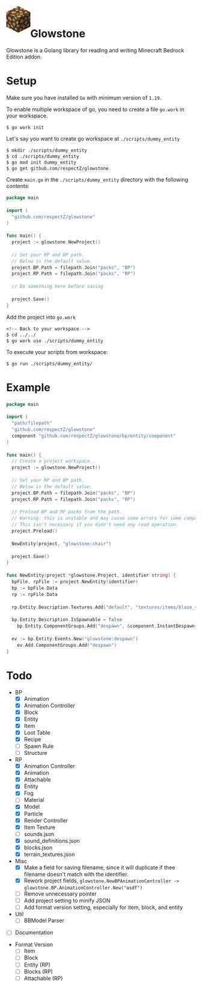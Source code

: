 <div>
  <img width="64" height="70" align="left" src="./glowstone.png" alt="Glowstone"/>
  <br>
  <h1>Glowstone</h1>
  <p>Glowstone is a Golang library for reading and writing Minecraft Bedrock Edition addon.</p>
</div>

  # Setup
  Make sure you have installed `Go` with minimum version of `1.19`.
  
  To enable multiple workspace of go, you need to create a file `go.work` in your workspace.

  ```
  $ go work init
  ```

  Let's say you want to create go workspace at `./scripts/dummy_entity`
  ```
  $ mkdir ./scripts/dummy_entity
  $ cd ./scripts/dummy_entity
  $ go mod init dummy_entity
  $ go get github.com/respectZ/glowstone
  ```

  Create `main.go` in the `./scripts/dummy_entity` directory with the following contents:
  ```go
  package main

  import (
    "github.com/respectZ/glowstone"
  )

  func main() {
    project := glowstone.NewProject()

    // Set your RP and BP path.
    // Below is the default value.
    project.BP.Path = filepath.Join("packs", "BP")
    project.RP.Path = filepath.Join("packs", "RP")

    // Do something here before saving

    project.Save()
  }
  ```

  Add the project into `go.work`

  ```
  <!-- Back to your workspace -->
  $ cd ../../
  $ go work use ./scripts/dummy_entity
  ```

  To execute your scripts from workspace:

  ```
  $ go run ./scripts/dummy_entity/
  ```

  # Example
  ```go
  package main

  import (
    "path/filepath"
    "github.com/respectZ/glowstone"
    component "github.com/respectZ/glowstone/bp/entity/component"
  )

  func main() {
    // Create a project workspace.
    project := glowstone.NewProject()

    // Set your RP and BP path.
    // Below is the default value.
    project.BP.Path = filepath.Join("packs", "BP")
    project.RP.Path = filepath.Join("packs", "RP")

    // Preload BP and RP packs from the path.
    // Warning: this is unstable and may cause some errors for some compabilities.
    // This isn't necessary if you didn't need any read operation.
    project.Preload()

    NewEntity(project, "glowstone:chair")

    project.Save()
  }

  func NewEntity(project *glowstone.Project, identifier string) {
    bpFile, rpFile := project.NewEntity(identifier)
    bp := bpFile.Data
    rp := rpFile.Data

    rp.Entity.Description.Textures.Add("default", "textures/items/blaze_rod")

    bp.Entity.Description.IsSpawnable = false
	  bp.Entity.ComponentGroups.Add("despawn", &component.InstantDespawn{})

    ev := bp.Entity.Events.New("glowstone:despawn")
	  ev.Add.ComponentGroups.Add("despawn")
  }
  ```

  # Todo
- BP
  - [x] Animation
  - [x] Animation Controller
  - [x] Block
  - [x] Entity
  - [x] Item
  - [x] Loot Table
  - [x] Recipe
  - [ ] Spawn Rule
  - [ ] Structure
- RP
  - [x] Animation Controller
  - [x] Animation
  - [x] Attachable
  - [x] Entity
  - [x] Fog
  - [ ] Material
  - [x] Model
  - [x] Particle
  - [x] Render Controller
  - [x] Item Texture
  - [ ] sounds.json
  - [x] sound_definitions.json
  - [x] blocks.json
  - [x] terrain_textures.json

- Misc
  - [x] Make a field for saving filename, since it will duplicate if thee filename doesn't match with the identifier.
  - [x] Rework project fields, ```glowstone.NewBPAnimationController -> glowstone.BP.AnimationController.New("asdf")```
  - [ ] Remove unnecessary pointer
  - [ ] Add project setting to minify JSON
  - [ ] Add format version setting, especially for item, block, and entity

- Util
  - [ ] BBModel Parser 
- [ ] Documentation

- Format Version
  - [ ] Item
  - [ ] Block
  - [ ] Entity (RP)
  - [ ] Blocks (RP)
  - [ ] Attachable (RP)